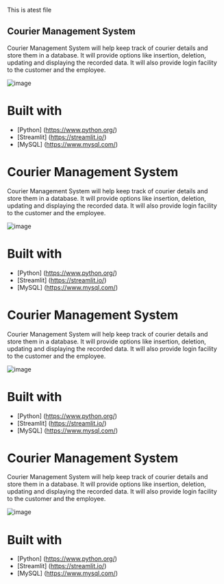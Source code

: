 This is atest file

## Courier Management System
Courier Management System will help keep track of courier details and store them in a database. It will provide options like insertion, deletion, updating and displaying the recorded data. It will also provide login facility to the customer and the employee. 

![image](https://user-images.githubusercontent.com/68471667/138496119-3f772e31-38b4-4f4a-817c-64985219c2f2.png)

# Built with
- [Python] (https://www.python.org/)
- [Streamlit] (https://streamlit.io/)
- [MySQL] (https://www.mysql.com/)


# Courier Management System
Courier Management System will help keep track of courier details and store them in a database. It will provide options like insertion, deletion, updating and displaying the recorded data. It will also provide login facility to the customer and the employee. 

![image](https://user-images.githubusercontent.com/68471667/138496119-3f772e31-38b4-4f4a-817c-64985219c2f2.png)

# Built with
- [Python] (https://www.python.org/)
- [Streamlit] (https://streamlit.io/)
- [MySQL] (https://www.mysql.com/)

# Courier Management System
Courier Management System will help keep track of courier details and store them in a database. It will provide options like insertion, deletion, updating and displaying the recorded data. It will also provide login facility to the customer and the employee. 

![image](https://user-images.githubusercontent.com/68471667/138496119-3f772e31-38b4-4f4a-817c-64985219c2f2.png)

# Built with
- [Python] (https://www.python.org/)
- [Streamlit] (https://streamlit.io/)
- [MySQL] (https://www.mysql.com/)

# Courier Management System
Courier Management System will help keep track of courier details and store them in a database. It will provide options like insertion, deletion, updating and displaying the recorded data. It will also provide login facility to the customer and the employee. 

![image](https://user-images.githubusercontent.com/68471667/138496119-3f772e31-38b4-4f4a-817c-64985219c2f2.png)

# Built with
- [Python] (https://www.python.org/)
- [Streamlit] (https://streamlit.io/)
- [MySQL] (https://www.mysql.com/)




